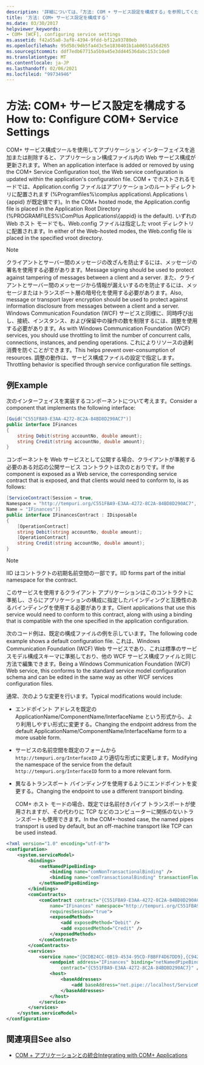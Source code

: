 ```yaml
---
description: '詳細については、「方法: COM + サービス設定を構成する」を参照してください。'
title: '方法: COM+ サービス設定を構成する'
ms.date: 03/30/2017
helpviewer_keywords:
- COM+ [WCF], configuring service settings
ms.assetid: f42a55a8-3af8-4394-9fdd-bf12a93780eb
ms.openlocfilehash: 95d58c9db5fa4d3c5e1830401b1ab0651a56d265
ms.sourcegitcommit: ddf7edb67715a5b9a45e3dd44536dabc153c1de0
ms.translationtype: MT
ms.contentlocale: ja-JP
ms.lasthandoff: 02/06/2021
ms.locfileid: "99734946"
---
```

# <a name="how-to-configure-com-service-settings"></a><span data-ttu-id="a07a5-103">方法: COM+ サービス設定を構成する</span><span class="sxs-lookup"><span data-stu-id="a07a5-103">How to: Configure COM+ Service Settings</span></span>

<span data-ttu-id="a07a5-104">COM+ サービス構成ツールを使用してアプリケーション インターフェイスを追加または削除すると、アプリケーション構成ファイル内の Web サービス構成が更新されます。</span><span class="sxs-lookup"><span data-stu-id="a07a5-104">When an application interface is added or removed by using the COM+ Service Configuration tool, the Web service configuration is updated within the application's configuration file.</span></span> <span data-ttu-id="a07a5-105">COM + でホストされるモードでは、Application.config ファイルはアプリケーションのルートディレクトリに配置されます (%Programfiles%\complus applications\ Applications \\ {appid} が既定値です)。</span><span class="sxs-lookup"><span data-stu-id="a07a5-105">In the COM+ hosted mode, the Application.config file is placed in the Application Root Directory (%PROGRAMFILES%\ComPlus Applications\\{appid} is the default).</span></span> <span data-ttu-id="a07a5-106">いずれの Web ホスト モードでも、Web.config ファイルは指定した vroot ディレクトリに配置されます。</span><span class="sxs-lookup"><span data-stu-id="a07a5-106">In either of the Web-hosted modes, the Web.config file is placed in the specified vroot directory.</span></span>  
  
> [!NOTE]
> <span data-ttu-id="a07a5-107">クライアントとサーバー間のメッセージの改ざんを防止するには、メッセージの署名を使用する必要があります。</span><span class="sxs-lookup"><span data-stu-id="a07a5-107">Message signing should be used to protect against tampering of messages between a client and a server.</span></span> <span data-ttu-id="a07a5-108">また、クライアントとサーバー間のメッセージから情報が漏えいするのを防止するには、メッセージまたはトランスポート層の暗号化を使用する必要があります。</span><span class="sxs-lookup"><span data-stu-id="a07a5-108">Also, message or transport layer encryption should be used to protect against information disclosure from messages between a client and a server.</span></span> <span data-ttu-id="a07a5-109">Windows Communication Foundation (WCF) サービスと同様に、同時呼び出し、接続、インスタンス、および保留中の操作の数を制限するには、調整を使用する必要があります。</span><span class="sxs-lookup"><span data-stu-id="a07a5-109">As with Windows Communication Foundation (WCF) services, you should use throttling to limit the number of concurrent calls, connections, instances, and pending operations.</span></span> <span data-ttu-id="a07a5-110">これによりリソースの過剰消費を防ぐことができます。</span><span class="sxs-lookup"><span data-stu-id="a07a5-110">This helps prevent over-consumption of resources.</span></span> <span data-ttu-id="a07a5-111">調整の動作は、サービス構成ファイルの設定で指定します。</span><span class="sxs-lookup"><span data-stu-id="a07a5-111">Throttling behavior is specified through service configuration file settings.</span></span>  
  
## <a name="example"></a><span data-ttu-id="a07a5-112">例</span><span class="sxs-lookup"><span data-stu-id="a07a5-112">Example</span></span>  

 <span data-ttu-id="a07a5-113">次のインターフェイスを実装するコンポーネントについて考えます。</span><span class="sxs-lookup"><span data-stu-id="a07a5-113">Consider a component that implements the following interface:</span></span>  
  
```csharp
[Guid("C551FBA9-E3AA-4272-8C2A-84BD8D290AC7")]  
public interface IFinances  
{  
    string Debit(string accountNo, double amount);  
    string Credit(string accountNo, double amount);  
}  
```  
  
 <span data-ttu-id="a07a5-114">コンポーネントを Web サービスとして公開する場合、クライアントが準拠する必要のある対応の公開サービス コントラクトは次のとおりです。</span><span class="sxs-lookup"><span data-stu-id="a07a5-114">If the component is exposed as a Web service, the corresponding service contract that is exposed, and that clients would need to conform to, is as follows:</span></span>  
  
```csharp
[ServiceContract(Session = true,  
Namespace = "http://tempuri.org/C551FBA9-E3AA-4272-8C2A-84BD8D290AC7",  
Name = "IFinances")]  
public interface IFinancesContract : IDisposable  
{  
    [OperationContract]  
    string Debit(string accountNo, double amount);  
    [OperationContract]  
    string Credit(string accountNo, double amount);  
}  
```  
  
> [!NOTE]
> <span data-ttu-id="a07a5-115">IID はコントラクトの初期名前空間の一部です。</span><span class="sxs-lookup"><span data-stu-id="a07a5-115">IID forms part of the initial namespace for the contract.</span></span>  
  
 <span data-ttu-id="a07a5-116">このサービスを使用するクライアント アプリケーションはこのコントラクトに準拠し、さらにアプリケーションの構成に指定したバインディングと互換性のあるバインディングを使用する必要があります。</span><span class="sxs-lookup"><span data-stu-id="a07a5-116">Client applications that use this service would need to conform to this contract, along with using a binding that is compatible with the one specified in the application configuration.</span></span>  
  
 <span data-ttu-id="a07a5-117">次のコード例は、既定の構成ファイルの例を示しています。</span><span class="sxs-lookup"><span data-stu-id="a07a5-117">The following code example shows a default configuration file.</span></span> <span data-ttu-id="a07a5-118">これは、Windows Communication Foundation (WCF) Web サービスであり、これは標準のサービスモデル構成スキーマに準拠しており、他の WCF サービス構成ファイルと同じ方法で編集できます。</span><span class="sxs-lookup"><span data-stu-id="a07a5-118">Being a Windows Communication Foundation (WCF) Web service, this conforms to the standard service model configuration schema and can be edited in the same way as other WCF services configuration files.</span></span>  
  
 <span data-ttu-id="a07a5-119">通常、次のような変更を行います。</span><span class="sxs-lookup"><span data-stu-id="a07a5-119">Typical modifications would include:</span></span>  
  
- <span data-ttu-id="a07a5-120">エンドポイント アドレスを既定の ApplicationName/ComponentName/InterfaceName という形式から、より利用しやすい形式に変更する。</span><span class="sxs-lookup"><span data-stu-id="a07a5-120">Changing the endpoint address from the default ApplicationName/ComponentName/InterfaceName form to a more usable form.</span></span>  
  
- <span data-ttu-id="a07a5-121">サービスの名前空間を既定のフォームから `http://tempuri.org/InterfaceID` より適切な形式に変更します。</span><span class="sxs-lookup"><span data-stu-id="a07a5-121">Modifying the namespace of the service from the default `http://tempuri.org/InterfaceID` form to a more relevant form.</span></span>  
  
- <span data-ttu-id="a07a5-122">異なるトランスポート バインディングを使用するようにエンドポイントを変更する。</span><span class="sxs-lookup"><span data-stu-id="a07a5-122">Changing the endpoint to use a different transport binding.</span></span>  
  
     <span data-ttu-id="a07a5-123">COM+ ホスト モードの場合、既定では名前付きパイプ トランスポートが使用されますが、その代わりに TCP などのコンピューターに関係のないトランスポートも使用できます。</span><span class="sxs-lookup"><span data-stu-id="a07a5-123">In the COM+-hosted case, the named pipes transport is used by default, but an off-machine transport like TCP can be used instead.</span></span>  
  
```xml  
<?xml version="1.0" encoding="utf-8"?>  
<configuration>  
    <system.serviceModel>  
        <bindings>  
            <netNamedPipeBinding>  
                <binding name="comNonTransactionalBinding" />  
                <binding name="comTransactionalBinding" transactionFlow="true" />  
            </netNamedPipeBinding>  
        </bindings>  
        <comContracts>  
            <comContract contract="{C551FBA9-E3AA-4272-8C2A-84BD8D290AC7}"  
                name="IFinances" namespace="http://tempuri.org/C551FBA9-E3AA-4272-8C2A-84BD8D290AC7"  
                requiresSession="true">  
                <exposedMethods>  
                    <add exposedMethod="Debit" />  
                    <add exposedMethod="Credit" />  
                </exposedMethods>  
            </comContract>  
        </comContracts>  
        <services>  
            <service name="{DCDB24CC-0B19-4534-95CD-FBBFF4D67DD9},{C942B840-AD54-4A44-B5F7-928130980AB9}">  
                <endpoint address="IFinances" binding="netNamedPipeBinding" bindingConfiguration="comNonTransactionalBinding"  
                    contract="{C551FBA9-E3AA-4272-8C2A-84BD8D290AC7}" />  
                <host>  
                    <baseAddresses>  
                        <add baseAddress="net.pipe://localhost/ServiceModelDocSampleApp/ServiceModelDocSample.esFinance" />  
                    </baseAddresses>  
                </host>  
            </service>  
        </services>  
    </system.serviceModel>  
</configuration>  
```  
  
## <a name="see-also"></a><span data-ttu-id="a07a5-124">関連項目</span><span class="sxs-lookup"><span data-stu-id="a07a5-124">See also</span></span>

- [<span data-ttu-id="a07a5-125">COM + アプリケーションとの統合</span><span class="sxs-lookup"><span data-stu-id="a07a5-125">Integrating with COM+ Applications</span></span>](integrating-with-com-plus-applications.md)
